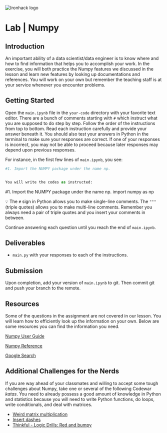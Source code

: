 ![Ironhack logo](https://i.imgur.com/1QgrNNw.png)

# Lab | Numpy 

## Introduction

An important ability of a data scientist/data engineer is to know where and how to find information that helps you to accomplish your work. In the exercise, you will both practice the Numpy features we discussed in the lesson and learn new features by looking up documentations and references. You will work on your own but remember the teaching staff is at your service whenever you encounter problems.

## Getting Started

Open the `main.ipynb` file in the `your-code` directory with your favorite text editor. There are a bunch of comments starting with `#` which instruct what you are supposed to do step by step. Follow the order of the instructions from top to bottom. Read each instruction carefully and provide your answer beneath it. You should also test your answers in Python in the terminal to make sure your responses are correct. If one of your responses is incorrect, you may not be able to proceed because later responses may depend upon previous responses.

For instance, in the first few lines of `main.ipynb`, you see:

```python
#1. Import the NUMPY package under the name np.


You will write the codes as instructed:

```
#1. Import the NUMPY package under the name np.
import numpy as np


:bulb: The `#` sign in Python allows you to make single-line comments. The `"""` (triple quotes) allows you to make multi-line comments. Remember you always need a pair of triple quotes and you insert your comments in between.

Continue answering each question until you reach the end of `main.ipynb`.

## Deliverables

- `main.py` with your responses to each of the instructions.

## Submission

Upon completion, add your version of `main.ipynb` to git. Then commit git and push your branch to the remote.

## Resources

Some of the questions in the assignment are not covered in our lesson. You will learn how to efficiently look up the information on your own. Below are some resources you can find the information you need.

[Numpy User Guide](https://docs.scipy.org/doc/numpy/user/index.html)

[Numpy Reference](https://docs.scipy.org/doc/numpy/reference/)

[Google Search](https://www.google.com/search?q=how+to+use+numpy)

## Additional Challenges for the Nerds

If you are way ahead of your classmates and willing to accept some tough challenges about Numpy, take one or several of the following Codewar *katas*. 	You need to already possess a good amount of knowledge in Python and statistics because you will need to write Python functions, do loops, write conditionals, and deal with matrices. 

* [Weird matrix multiplication](https://www.codewars.com/kata/weird-matrix-multiplication)
* [Insert dashes](https://www.codewars.com/kata/insert-dashes)
* [Thinkful - Logic Drills: Red and bumpy](https://www.codewars.com/kata/thinkful-logic-drills-red-and-bumpy)
